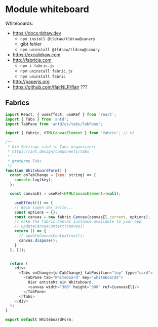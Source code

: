 # Module whiteboard

Whiteboards:

* <https://docs.tldraw.dev>
  * `npm install @tldraw/tldraw@canary`
  * gibt fehler
  * `npm uninstall @tldraw/tldraw@canary`
* <https://excalidraw.com>
* <http://fabricjs.com>
  * `npm i fabric.js`
  * `npm uninstall fabric.js`
  * `npm uninstall fabric`
* <http://paperjs.org>
* <https://github.com/flairNLP/flair> ???

## Fabrics

```js
import React, { useEffect, useRef } from 'react';
import { Tabs } from 'antd';
import TabPane from 'antd/es/tabs/TabPane';

import { fabric, HTMLCanvasElement } from 'fabric'; // v5

/**
 * Die Settings sind in Tabs organisiert.
 * https://ant.design/components/tabs
 *
 * @returns Tabs
 */
function WhiteboardForm() {
  const onTabChange = (key: string) => {
    console.log(key);
  };

  const canvasEl = useRef<HTMLCanvasElement>(null);

    useEffect(() => {
    // Beim laden der Seite...
    const options = {};
    const canvas = new fabric.Canvas(canvasEl.current, options);
    // make the fabric.Canvas instance available to your app
    // updateCanvasContext(canvas);
    return () => {
      // updateCanvasContext(null);
      canvas.dispose();
    }
  }, []);


  return (
    <div>
      <Tabs onChange={onTabChange} tabPosition="top" type="card">
        <TabPane tab="Whiteboard" key="whiteboards">
          Hier entsteht ein Whiteboard...
          <canvas width="300" height="300" ref={canvasEl}/>
        </TabPane>
      </Tabs>
    </div>
  );
}

export default WhiteboardForm;
```
